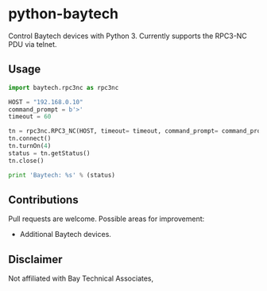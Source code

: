 # python-baytech

Control Baytech devices with Python 3. Currently supports the RPC3-NC PDU via telnet.

## Usage

```python
import baytech.rpc3nc as rpc3nc

HOST = "192.168.0.10"
command_prompt = b'>'
timeout = 60

tn = rpc3nc.RPC3_NC(HOST, timeout= timeout, command_prompt= command_prompt)
tn.connect()
tn.turnOn(4)
status = tn.getStatus()
tn.close()

print 'Baytech: %s' % (status)
```

## Contributions

Pull requests are welcome. Possible areas for improvement:

* Additional Baytech devices.

## Disclaimer

Not affiliated with Bay Technical Associates,
